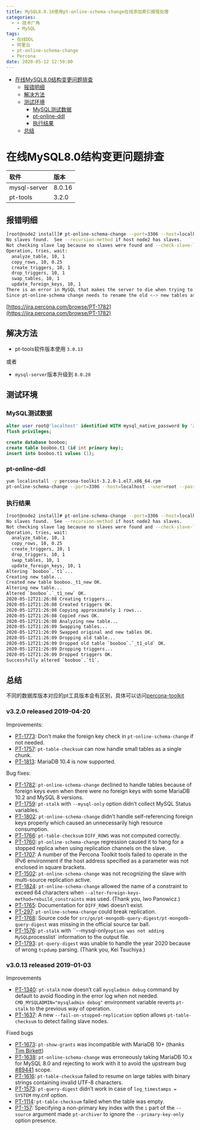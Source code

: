```yaml
---
title: MySQL8.0.16使用pt-online-schema-change在线添加索引报错处理
categories:
  - - 技术广角
    - MySQL
tags:
  - 在线DDL
  - 阿里云
  - pt-online-schema-change
  - Percona
date: 2020-05-12 12:59:00
---
```


<!-- MDTOC maxdepth:6 firsth1:1 numbering:0 flatten:0 bullets:1 updateOnSave:1 -->

- [在线MySQL8.0结构变更问题排查](#在线mysql80结构变更问题排查)
  - [报错明细](#报错明细)
  - [解决方法](#解决方法)
  - [测试环境](#测试环境)
    - [MySQL测试数据](#mysql测试数据)
    - [pt-online-ddl](#pt-online-ddl)
    - [执行结果](#执行结果)
  - [总结](#总结)

<!-- /MDTOC -->

# 在线MySQL8.0结构变更问题排查

| 软件         | 版本   |
| :----------- | :----- |
| mysql-server | 8.0.16 |
| pt-tools     | 3.2.0  |

## 报错明细

```bash
[root@node2 install]# pt-online-schema-change --port=3306 --host=localhost --user=root --password=xxx --alter="add index TMS_LEG_IDS (ID,CHANGE_ORG_ID,FROM_RECEIVER_ID,TO_RECEIVER_ID,TO_REGIONZONE_ID)" D=wlyotwb,t=tms_leg_test --no-version-check --execute --charset=utf8
No slaves found.  See --recursion-method if host node2 has slaves.
Not checking slave lag because no slaves were found and --check-slave-lag was not specified.
Operation, tries, wait:
  analyze_table, 10, 1
  copy_rows, 10, 0.25
  create_triggers, 10, 1
  drop_triggers, 10, 1
  swap_tables, 10, 1
  update_foreign_keys, 10, 1
There is an error in MySQL that makes the server to die when trying to rename a table with FKs. See https://bugs.mysql.com/bug.php?id=96145
Since pt-online-schema change needs to rename the old <-> new tables as the final step, and the requested table has FKs, it cannot be executed under the current MySQL version
```

[https://jira.percona.com/browse/PT-1782](https://jira.percona.com/browse/PT-1782)

## 解决方法

- pt-tools软件版本使用 `3.0.13`

或者

- `mysql-server`版本升级到 `8.0.20`

## 测试环境

### MySQL测试数据

```SQL
alter user root@'localhost' identified WITH mysql_native_password by 'Zyadmin123';
flush privileges;

create database booboo;
create table booboo.t1 (id int primary key);
insert into booboo.t1 values (1);
```

### pt-online-ddl

```bash
yum localinstall -y percona-toolkit-3.2.0-1.el7.x86_64.rpm
pt-online-schema-change --port=3306 --host=localhost --user=root --password=Zyadmin123 --alter="add column name varchar(22)" D=booboo,t=t1 --no-version-check --execute --charset=utf8
```

### 执行结果

```bash
[root@node2 install]# pt-online-schema-change --port=3306 --host=localhost --user=root --password=Zyadmin123 --alter="add column name varchar(22)" D=booboo,t=t1 --no-version-check --execute --charset=utf8
No slaves found.  See --recursion-method if host node2 has slaves.
Not checking slave lag because no slaves were found and --check-slave-lag was not specified.
Operation, tries, wait:
  analyze_table, 10, 1
  copy_rows, 10, 0.25
  create_triggers, 10, 1
  drop_triggers, 10, 1
  swap_tables, 10, 1
  update_foreign_keys, 10, 1
Altering `booboo`.`t1`...
Creating new table...
Created new table booboo._t1_new OK.
Altering new table...
Altered `booboo`.`_t1_new` OK.
2020-05-12T21:26:08 Creating triggers...
2020-05-12T21:26:08 Created triggers OK.
2020-05-12T21:26:08 Copying approximately 1 rows...
2020-05-12T21:26:08 Copied rows OK.
2020-05-12T21:26:08 Analyzing new table...
2020-05-12T21:26:09 Swapping tables...
2020-05-12T21:26:09 Swapped original and new tables OK.
2020-05-12T21:26:09 Dropping old table...
2020-05-12T21:26:09 Dropped old table `booboo`.`_t1_old` OK.
2020-05-12T21:26:09 Dropping triggers...
2020-05-12T21:26:09 Dropped triggers OK.
Successfully altered `booboo`.`t1`.
```

## 总结

不同的数据库版本对应的pt工具版本会有区别，具体可以访问[percona-toolkit](https://www.percona.com/doc/percona-toolkit/LATEST/index.html)

### v3.2.0 released 2019-04-20

Improvements:

- [PT-1773](https://jira.percona.com/browse/PT-1773): Don’t make the foreign key check in `pt-online-schema-change` if not needed.
- [PT-1757](https://jira.percona.com/browse/PT-1757): `pt-table-checksum` can now handle small tables as a single chunk.
- [PT-1813](https://jira.percona.com/browse/PT-1813): MariaDB 10.4 is now supported.

Bug fixes:

- [PT-1782](https://jira.percona.com/browse/PT-1782): `pt-online-schema-change` declined to handle tables because of foreign keys even when there were no foreign keys with some MariaDB 10.2 and MySQL 8 versions.
- [PT-1759](https://jira.percona.com/browse/PT-1759): `pt-stalk` with `--mysql-only` option didn’t collect MySQL Status variables.
- [PT-1802](https://jira.percona.com/browse/PT-1802): `pt-online-schema-change` didn’t handle self-referencing foreign keys properly which caused an unnecessarily high resource consumption.
- [PT-1766](https://jira.percona.com/browse/PT-1766): `pt-table-checksum` `DIFF_ROWS` was not computed correctly.
- [PT-1760](https://jira.percona.com/browse/PT-1760): `pt-online-schema-change` regression caused it to hang for a stopped replica when using replication channels on the slave.
- [PT-1707](https://jira.percona.com/browse/PT-1707): A number of the Percona Toolkit tools failed to operate in the IPv6 environment if the host address specified as a parameter was not enclosed in square brackets.
- [PT-1502](https://jira.percona.com/browse/PT-1502): `pt-online-schema-change` was not recognizing the slave with multi-source replication active.
- [PT-1824](https://jira.percona.com/browse/PT-1824): `pt-online-schema-change` allowed the name of a constraint to exceed 64 characters when `--alter-foreign-keys-method=rebuild_constraints` was used. (Thank you, Iwo Panowicz.)
- [PT-1765](https://jira.percona.com/browse/PT-1765): Documentation for `DIFF_ROWS` doesn’t exist.
- [PT-297](https://jira.percona.com/browse/PT-297): `pt-online-schema-change` could break replication.
- [PT-1768](https://jira.percona.com/browse/PT-1768): Source code for `src/go/pt-mongodb-query-digest/pt-mongodb-query-digest` was missing in the official source tar ball.
- [PT-1576](https://jira.percona.com/browse/PT-1576): `pt-stalk` with ``--mysql-only` option was not adding MySQL `processlist` information to the output file.
- [PT-1793](https://jira.percona.com/browse/PT-1793): `pt-query-digest` was unable to handle the year 2020 because of wrong `tcpdump` parsing. (Thank you, Kei Tsuchiya.)

### v3.0.13 released 2019-01-03

Improvements

- [PT-1340](https://jira.percona.com/browse/PT-1340): `pt-stalk` now doesn’t call `mysqladmin debug` command by default to avoid flooding in the error log when not needed. `CMD_MYSQLADMIN="mysqladmin debug"` environment variable reverts `pt-stalk` to the previous way of operation.
- [PT-1637](https://jira.percona.com/browse/PT-1637): A new `--fail-on-stopped-replication` option allows `pt-table-checksum` to detect failing slave nodes.

Fixed bugs

- [PT-1673](https://jira.percona.com/browse/PT-1673): `pt-show-grants` was incompatible with MariaDB 10+ (thanks [Tim Birkett](https://github.com/pysysops))
- [PT-1638](https://jira.percona.com/browse/PT-1638): `pt-online-schema-change` was erroneously taking MariaDB 10.x for MySQL 8.0 and rejecting to work with it to avoid the upstream bug [#89441](https://bugs.mysql.com/bug.php?id=89441) scope.
- [PT-1616](https://jira.percona.com/browse/PT-1616): `pt-table-checksum` failed to resume on large tables with binary strings containing invalid UTF-8 characters.
- [PT-1573](https://jira.percona.com/browse/PT-1573): `pt-query-digest` didn’t work in case of `log_timestamps = SYSTEM` my.cnf option.
- [PT-1114](https://jira.percona.com/browse/PT-1114): `pt-table-checksum` failed when the table was empty.
- [PT-157](https://jira.percona.com/browse/PT-157): Specifying a non-primary key index with the `i` part of the `--source` argument made `pt-archiver` to ignore the `--primary-key-only` option presence.
